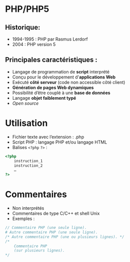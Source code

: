 PHP/PHP5
===

Historique:
---
- 1994-1995 : PHP par Rasmus Lerdorf
- 2004 : PHP version 5

Principales caractéristiques :
---
- Langage de programmation de **script** interprété 
- Conçu pour le développement d'**applications Web**
- Exécuté **côté serveur** (code non accessible côté client)
- **Génération de pages Web dynamiques**
- Possibilité d’être couplé à une **base de données**
- Langage **objet faiblement typé**
- _Open source_

Utilisation
===

- Fichier texte avec l’extension : .php
- Script PHP : langage PHP et/ou langage HTML
- Balises `<?php` `?>` :
```php
<?php
    instruction_1
    instruction_2
    …
?>
```

Commentaires
===
- Non interprétés
- Commentaires de type C/C++ et shell Unix 
- Exemples :
```php
// Commentaire PHP (une seule ligne).
# Autre commentaire PHP (une seule ligne).
/* Autre commentaire PHP (une ou plusieurs lignes). */
/*
    Commentaire PHP
    (sur plusieurs lignes).
*/
